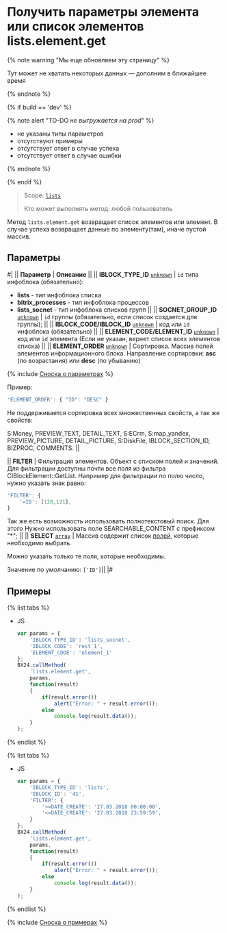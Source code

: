 # Получить параметры элемента или список элементов lists.element.get

{% note warning "Мы еще обновляем эту страницу" %}

Тут может не хватать некоторых данных — дополним в ближайшее время

{% endnote %}

{% if build == 'dev' %}

{% note alert "TO-DO _не выгружается на prod_" %}

- не указаны типы параметров
- отсутствуют примеры
- отсутствует ответ в случае успеха
- отсутствует ответ в случае ошибки

{% endnote %}

{% endif %}

> Scope: [`lists`](../../scopes/permissions.md)
>
> Кто может выполнять метод: любой пользователь

Метод `lists.element.get` возвращает список элементов или элемент. В случае успеха возвращает данные по элементу(там), иначе пустой массив.

## Параметры

#|
|| **Параметр** | **Описание** ||
|| **IBLOCK_TYPE_ID**
[`unknown`](../../data-types.md) | `id` типа инфоблока (обязательно):
- **lists** - тип инфоблока списка
- **bitrix_processes** - тип инфоблока процессов
- **lists_socnet** - тип инфоблока списков групп ||
|| **SOCNET_GROUP_ID**
[`unknown`](../../data-types.md) | `id` группы (обязательно, если список создается для группы); ||
|| **IBLOCK_CODE/IBLOCK_ID**
[`unknown`](../../data-types.md) | код или `id` инфоблока (обязательно) ||
|| **ELEMENT_CODE/ELEMENT_ID**
[`unknown`](../../data-types.md) | код или `id` элемента (Если не указан, вернет список всех элементов списка) ||
|| **ELEMENT_ORDER**
[`unknown`](../../data-types.md) | Сортировка. Массив полей элементов информационного блока. Направление сортировки: **asc** (по возрастания) или **desc** (по убыванию)

{% include [Сноска о параметрах](../../../_includes/required.md) %}

Пример:
```js
'ELEMENT_ORDER': { "ID": "DESC" }
```

Не поддерживается сортировка всех множественных свойств, а так же свойств:

S:Money, PREVIEW_TEXT, DETAIL_TEXT, S:ECrm, S:map_yandex, PREVIEW_PICTURE, DETAIL_PICTURE, S:DiskFile, IBLOCK_SECTION_ID, BIZPROC, COMMENTS. ||

|| **FILTER** | Фильтрация элементов. Объект с списком полей и значений.
Для фильтрации доступны почти все поля из фильтра CIBlockElement::GetList. Например для фильтрации по полю число, нужно указать знак равно:
```js
'FILTER': {
    '=ID': [120,121],
}
```
Так же есть возможность использовать полнотекстовый поиск. Для этого Нужно использовать поле SEARCHABLE_CONTENT с префиксом "*"; ||
|| **SELECT**
[`array`](../../data-types.md) | Массив содержит список [полей](../fields/lists-field-get.md), которые необходимо выбрать.

Можно указать только те поля, которые необходимы.

Значение по умолчанию: `['ID']`||
|#

## Примеры

{% list tabs %}

- JS

    ```js
    var params = {
        'IBLOCK_TYPE_ID': 'lists_socnet',
        'IBLOCK_CODE': 'rest_1',
        'ELEMENT_CODE': 'element_1'
    };
    BX24.callMethod(
        'lists.element.get',
        params,
        function(result)
        {
            if(result.error())
                alert("Error: " + result.error());
            else
                console.log(result.data());
        }
    );
    ```

{% endlist %}

{% list tabs %}

- JS

    ```js
    var params = {
        'IBLOCK_TYPE_ID': 'lists',
        'IBLOCK_ID': '41',
        'FILTER': {
            '>=DATE_CREATE': '27.03.2018 00:00:00',
            '<=DATE_CREATE': '27.03.2018 23:59:59',
        }
    };
    BX24.callMethod(
        'lists.element.get',
        params,
        function(result)
        {
            if(result.error())
                alert("Error: " + result.error());
            else
                console.log(result.data());
        }
    );
    ```

{% endlist %}

{% include [Сноска о примерах](../../../_includes/examples.md) %}